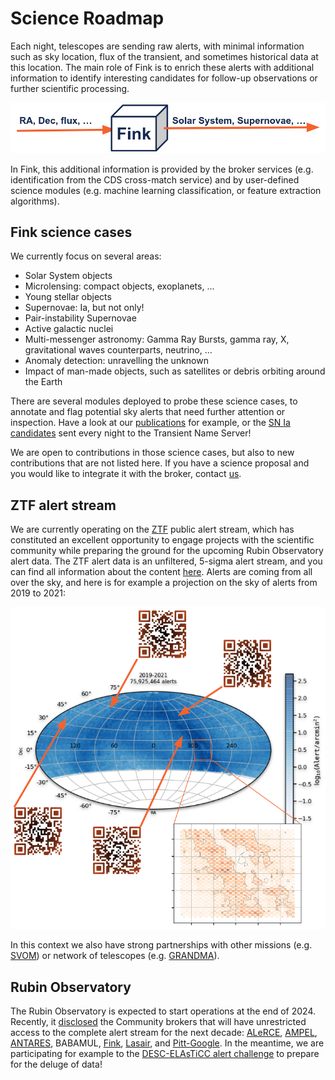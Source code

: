 # Science Roadmap

Each night, telescopes are sending raw alerts, with minimal information such as sky location, flux of the transient, and sometimes historical data at this location. The main role of Fink is to enrich these alerts with additional information to identify interesting candidates for follow-up observations or further scientific processing.

![Screenshot](../img/fink-cartoon.png)

In Fink, this additional information is provided by the broker services (e.g. identification from the CDS cross-match service) and by user-defined science modules (e.g. machine learning classification, or feature extraction algorithms).

## Fink science cases

We currently focus on several areas:

* Solar System objects
* Microlensing: compact objects, exoplanets, ...
* Young stellar objects
* Supernovae: Ia, but not only!
* Pair-instability Supernovae
* Active galactic nuclei
* Multi-messenger astronomy: Gamma Ray Bursts, gamma ray, X, gravitational waves counterparts, neutrino, ...
* Anomaly detection: unravelling the unknown
* Impact of man-made objects, such as satellites or debris orbiting around the Earth

There are several modules deployed to probe these science cases, to annotate and flag potential sky alerts that need further attention or inspection. Have a look at our [publications](https://fink-broker.org/papers/) for example, or the [SN Ia candidates](https://www.wis-tns.org/search?&discovered_period_value=1&discovered_period_units=years&unclassified_at=0&classified_sne=0&include_frb=0&name=&name_like=0&isTNS_AT=all&public=all&ra=&decl=&radius=&coords_unit=arcsec&reporting_groupid%5B%5D=null&groupid%5B%5D=null&classifier_groupid%5B%5D=null&objtype%5B%5D=null&at_type%5B%5D=null&date_start%5Bdate%5D=&date_end%5Bdate%5D=&discovery_mag_min=&discovery_mag_max=&internal_name=&discoverer=Fink&classifier=&spectra_count=&redshift_min=&redshift_max=&hostname=&ext_catid=&ra_range_min=&ra_range_max=&decl_range_min=&decl_range_max=&discovery_instrument%5B%5D=null&classification_instrument%5B%5D=null&associated_groups%5B%5D=null&official_discovery=0&official_classification=0&at_rep_remarks=&class_rep_remarks=&frb_repeat=all&frb_repeater_of_objid=&frb_measured_redshift=0&frb_dm_range_min=&frb_dm_range_max=&frb_rm_range_min=&frb_rm_range_max=&frb_snr_range_min=&frb_snr_range_max=&frb_flux_range_min=&frb_flux_range_max=&num_page=50&display%5Bredshift%5D=1&display%5Bhostname%5D=1&display%5Bhost_redshift%5D=1&display%5Bsource_group_name%5D=1&display%5Bclassifying_source_group_name%5D=1&display%5Bdiscovering_instrument_name%5D=0&display%5Bclassifing_instrument_name%5D=0&display%5Bprograms_name%5D=0&display%5Binternal_name%5D=1&display%5BisTNS_AT%5D=0&display%5Bpublic%5D=1&display%5Bend_pop_period%5D=0&display%5Bspectra_count%5D=1&display%5Bdiscoverymag%5D=1&display%5Bdiscmagfilter%5D=1&display%5Bdiscoverydate%5D=1&display%5Bdiscoverer%5D=1&display%5Bremarks%5D=0&display%5Bsources%5D=0&display%5Bbibcode%5D=0&display%5Bext_catalogs%5D=0) sent every night to the Transient Name Server!

We are open to contributions in those science cases, but also to new contributions that are not listed here. If you have a science proposal and you would like to integrate it with the broker, contact [us](mailto:contact@fink-broker.org).

## ZTF alert stream

We are currently operating on the [ZTF](https://www.ztf.caltech.edu/) public alert stream, which has constituted an excellent opportunity to engage projects with the scientific community while preparing the ground for the upcoming Rubin Observatory alert data. The ZTF alert data is an unfiltered, 5-sigma alert stream, and you can find all information about the content [here](https://zwickytransientfacility.github.io/ztf-avro-alert/). Alerts are coming from all over the sky, and here is for example a projection on the sky of alerts from 2019 to 2021:

![Screenshot](../img/skymap.png)

In this context we also have strong partnerships with other missions (e.g. [SVOM](https://www.svom.eu/en/home/)) or network of telescopes (e.g. [GRANDMA](https://grandma.ijclab.in2p3.fr/)).

## Rubin Observatory

The Rubin Observatory is expected to start operations at the end of 2024. Recently, it [disclosed](https://www.lsst.org/scientists/alert-brokers) the Community brokers that will have unrestricted access to the complete alert stream for the next decade: [ALeRCE](https://alerce.science/), [AMPEL](https://github.com/AmpelProject), [ANTARES](https://antares.noirlab.edu/), BABAMUL, [Fink](https://fink-broker.org), [Lasair](https://lasair.roe.ac.uk/), and [Pitt-Google](https://github.com/mwvgroup/Pitt-Google-Broker). In the meantime, we are participating for example to the [DESC-ELAsTiCC alert challenge](https://portal.nersc.gov/cfs/lsst/DESC_TD_PUBLIC/ELASTICC/) to prepare for the deluge of data!